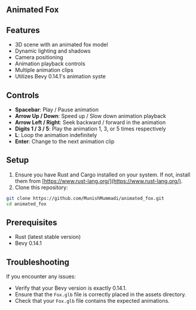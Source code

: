 ## Animated Fox

## Features

- 3D scene with an animated fox model
- Dynamic lighting and shadows
- Camera positioning
- Animation playback controls
- Multiple animation clips
- Utilizes Bevy 0.14.1's animation syste

## Controls

- **Spacebar**: Play / Pause animation
- **Arrow Up / Down**: Speed up / Slow down animation playback
- **Arrow Left / Right**: Seek backward / forward in the animation
- **Digits 1 / 3 / 5**: Play the animation 1, 3, or 5 times respectively
- **L**: Loop the animation indefinitely
- **Enter**: Change to the next animation clip

## Setup

1. Ensure you have Rust and Cargo installed on your system. If not, install them from [https://www.rust-lang.org/](https://www.rust-lang.org/).
2. Clone this repository:
```bash
git clone https://github.com/MunishMummadi/animated_fox.git
cd animated_fox
```
## Prerequisites

- Rust (latest stable version)
- Bevy 0.14.1

## Troubleshooting

If you encounter any issues:
- Verify that your Bevy version is exactly 0.14.1.
- Ensure that the `Fox.glb` file is correctly placed in the assets directory.
- Check that your `Fox.glb` file contains the expected animations.
